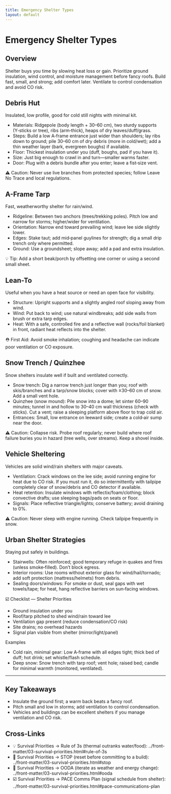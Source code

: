 ```yaml
---
title: Emergency Shelter Types
layout: default
---
```


# Emergency Shelter Types

## Overview
Shelter buys you time by slowing heat loss or gain. Prioritize ground insulation, wind control, and moisture management before fancy roofs. Build fast, small, and strong; add comfort later. Ventilate to control condensation and avoid CO risk.

## Debris Hut
Insulated, low profile, good for cold still nights with minimal kit.

- Materials: Ridgepole (body length + 30–60 cm), two sturdy supports (Y‑sticks or tree), ribs (arm‑thick), heaps of dry leaves/duff/grass.
- Steps: Build a low A‑frame entrance just wider than shoulders; lay ribs down to ground; pile 30–60 cm of dry debris (more in cold/wet); add a thin weather layer (bark, evergreen boughs) if available.
- Floor: Thickest insulation under you (duff, boughs, pad if you have it).
- Size: Just big enough to crawl in and turn—smaller warms faster.
- Door: Plug with a debris bundle after you enter; leave a fist‑size vent.

⚠️ Caution: Never use live branches from protected species; follow Leave No Trace and local regulations.

## A-Frame Tarp
Fast, weatherworthy shelter for rain/wind.

- Ridgeline: Between two anchors (trees/trekking poles). Pitch low and narrow for storms; higher/wider for ventilation.
- Orientation: Narrow end toward prevailing wind; leave lee side slightly lower.
- Edges: Stake taut; add mid‑panel guylines for strength; dig a small drip trench only where permitted.
- Ground: Use a groundsheet; slope away; add a pad and extra insulation.

💡 Tip: Add a short beak/porch by offsetting one corner or using a second small sheet.

## Lean-To
Useful when you have a heat source or need an open face for visibility.

- Structure: Upright supports and a slightly angled roof sloping away from wind.
- Wind: Put back to wind; use natural windbreaks; add side walls from brush or extra tarp edges.
- Heat: With a safe, controlled fire and a reflective wall (rocks/foil blanket) in front, radiant heat reflects into the shelter.

⛑️ First Aid: Avoid smoke inhalation; coughing and headache can indicate poor ventilation or CO exposure.

## Snow Trench / Quinzhee
Snow shelters insulate well if built and ventilated correctly.

- Snow trench: Dig a narrow trench just longer than you; roof with skis/branches and a tarp/snow blocks; cover with ≥30–60 cm of snow. Add a small vent hole.
- Quinzhee (snow mound): Pile snow into a dome; let sinter 60–90 minutes; tunnel in and hollow to 30–40 cm wall thickness (check with sticks). Cut a vent; raise a sleeping platform above floor to trap cold air.
- Entrances: Small, low entrance on leeward side; create a cold‑air sump near the door.

⚠️ Caution: Collapse risk. Probe roof regularly; never build where roof failure buries you in hazard (tree wells, over streams). Keep a shovel inside.

## Vehicle Sheltering
Vehicles are solid wind/rain shelters with major caveats.

- Ventilation: Crack windows on the lee side; avoid running engine for heat due to CO risk. If you must run it, do so intermittently with tailpipe completely clear of snow/debris and CO detector if available.
- Heat retention: Insulate windows with reflectix/foam/clothing; block convective drafts; use sleeping bags/pads on seats or floor.
- Signals: Place reflective triangle/lights; conserve battery; avoid draining to 0%.

⚠️ Caution: Never sleep with engine running. Check tailpipe frequently in snow.

## Urban Shelter Strategies
Staying put safely in buildings.

- Stairwells: Often reinforced; good temporary refuge in quakes and fires (unless smoke‑filled). Don’t block egress.
- Interior rooms: Use rooms without exterior glass for wind/hail/tornado; add soft protection (mattress/helmets) from debris.
- Sealing doors/windows: For smoke or dust, seal gaps with wet towels/tape; for heat, hang reflective barriers on sun‑facing windows.

☑️ Checklist — Shelter Priorities
- Ground insulation under you
- Roof/tarp pitched to shed wind/rain toward lee
- Ventilation gap present (reduce condensation/CO risk)
- Site drains; no overhead hazards
- Signal plan visible from shelter (mirror/light/panel)

Examples
- Cold rain, minimal gear: Low A‑frame with all edges tight; thick bed of duff; hot drink; set whistle/flash schedule.
- Deep snow: Snow trench with tarp roof; vent hole; raised bed; candle for minimal warmth (monitored, ventilated).

---

## Key Takeaways
- Insulate the ground first; a warm back beats a fancy roof.
- Pitch small and low in storms; add ventilation to control condensation.
- Vehicles and buildings can be excellent shelters if you manage ventilation and CO risk.

## Cross-Links
- 💡 Survival Priorities → Rule of 3s (thermal outranks water/food): ../front-matter/03-survival-priorities.html#rule-of-3s
- 📝 Survival Priorities → STOP (reset before committing to a build): ../front-matter/03-survival-priorities.html#stop
- 📝 Survival Priorities → OODA (iterate as weather and energy change): ../front-matter/03-survival-priorities.html#ooda
- ☑️ Survival Priorities → PACE Comms Plan (signal schedule from shelter): ../front-matter/03-survival-priorities.html#pace-communications-plan
